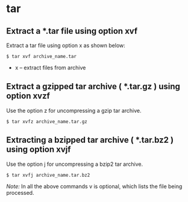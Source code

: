 # tar

## Extract a *.tar file using option xvf

Extract a tar file using option x as shown below:

    $ tar xvf archive_name.tar

* x – extract files from archive

## Extract a gzipped tar archive ( *.tar.gz ) using option xvzf

Use the option z for uncompressing a gzip tar archive.

    $ tar xvfz archive_name.tar.gz

## Extracting a bzipped tar archive ( *.tar.bz2 ) using option xvjf

Use the option j for uncompressing a bzip2 tar archive.

    $ tar xvfj archive_name.tar.bz2

_Note:_ In all the above commands v is optional, which lists the file being processed.